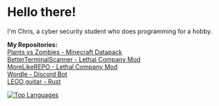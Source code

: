 # Hello there!

I'm Chris, a cyber security student who does programming for a hobby.  

**My Repositories:**  
[Plants vs Zombies - Minecraft Datapack](https://github.com/WalvisChris/Minecraft-PVZ)  
[BetterTerminalScanner - Lethal Company Mod](https://github.com/WalvisChris/Better-Terminal-Scanner-MOD)  
[MoreLikeREPO - Lethal Company Mod](https://github.com/WalvisChris/MoreLikeREPO)  
[Wordle - Discord Bot](https://github.com/WalvisChris/Discord-Wordle-Bot)  
[LEGO guitar - Rust](https://github.com/WalvisChris/EV3-Guitar-to-Rust-Guitar)  

[![Top Languages](https://github-readme-stats.vercel.app/api/top-langs/?username=WalvisChris&layout=compact&theme=radical)](https://github.com/anuraghazra/github-readme-stats)
